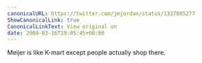 ```yaml
---
canonicalURL: https://twitter.com/jmjordan/status/1337885277
ShowCanonicalLink: true
CanonicalLinkText: View original on
date: 2009-03-16T19:05:45+00:00
---
```

Meijer is like K-mart except people actually shop there.